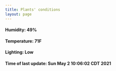 ```yaml
---
title: Plants' conditions
layout: page
---
```



#### Humidity: 49%
#### Temperature: 71F
#### Lighting: Low
#### Time of last update: Sun May  2 10:06:02 CDT 2021
